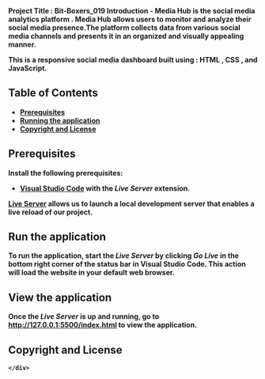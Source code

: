 

    
<body>
    <div class="readme" style="font-weight:bold">
        Project Title : Bit-Boxers_019
        Introduction - Media Hub is the social media analytics platform .
        Media Hub allows users to monitor and analyze their social media presence.The platform collects data from various social media channels and presents it in an organized and visually appealing manner.

This is a responsive social media dashboard built using : HTML , CSS , and JavaScript.

## Table of Contents
- [Prerequisites](#prerequisites)
- [Running the application](#run-the-application)
- [Copyright and License](#copyright-and-license)

## Prerequisites

Install the following prerequisites:

* [Visual Studio Code](https://code.visualstudio.com/download) with the *Live Server* extension.

[Live Server](https://marketplace.visualstudio.com/items?itemName=ritwickdey.LiveServer) allows us to launch a local development server that enables a live reload of our project.


## Run the application

To run the application, start the *Live Server* by clicking *Go Live* in the bottom right corner of the status bar in Visual Studio Code. This action will load the website in your default web browser. 
## View the application

Once the *Live Server* is up and running, go to http://127.0.0.1:5500/index.html to view the application.

## Copyright and License
    </div>
</body>
</html>
